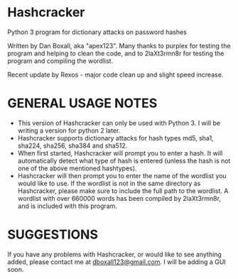 Hashcracker
===========

Python 3 program for dictionary attacks on password hashes

Written by Dan Boxall, aka "apex123". Many thanks to purplex for testing the program and helping to clean the code, and to 2laXt3rmn8r for testing the program and compiling the wordlist.

Recent update by Rexos - major code clean up and slight speed increase. 

GENERAL USAGE NOTES
===================
- This version of Hashcracker can only be used with Python 3. I will be writing a version for python 2 later.
- Hashcracker supports dictionary attacks for hash types md5, sha1, sha224, sha256, sha384 and sha512.
- When first started, Hashcracker will prompt you to enter a hash. It will automatically detect what type of hash is entered (unless the hash is not one of the above mentioned hashtypes).
- Hashcracker will then prompt you to enter the name of the wordlist you would like to use. If the wordlist is not in the same directory as Hashcracker, please make sure to include the full path to the wordlist. A wordlist with over 660000 words has been compiled by 2laXt3rmn8r, and is included with this program.

SUGGESTIONS
===========
If you have any problems with Hashcracker, or would like to see anything added, please contact me at dboxall123@gmail.com.
I will be adding a GUI soon.

